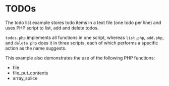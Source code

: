 # TODOs

The todo list example stores todo items in a text file (one todo per line) and
uses PHP script to list, add and delete todos.

```todos.php``` implements all functions in one script, whereas ```list.php```,
```add.php```, and ```delete.php``` does it in three scripts, each of which
performs a specific action as the name suggests.

This example also demonstrates the use of the following PHP functions:
* file
* file_put_contents
* array_splice

